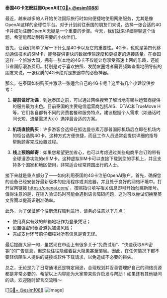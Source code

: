 **泰国4G卡怎麽註冊OpenAI[[TG💪+ @esim1088](https://t.me/s/esim1088)]**

最近，越来越多的人开始关注国际旅行时如何便捷地使用网络服务，尤其是像OpenAI这样的全球性平台。对于计划前往泰国的朋友们来说，选择一张合适的4G卡并成功注册OpenAI无疑是一个重要的步骤。今天，我们就来详细聊聊这个话题，希望能帮助到有需要的小伙伴们。

首先，让我们简单了解一下什么是4G卡以及它的重要性。4G卡，也就是第四代移动通信技术的SIM卡，能够提供更快的数据传输速度和更稳定的连接质量。在泰国这样一个旅游大国，拥有一张本地的4G卡不仅能让您享受高速上网的乐趣，还能节省国际漫游费用。特别是对于喜欢拍照、发朋友圈或者需要频繁查看地图导航的朋友来说，一张优质的4G卡绝对是旅途中的必备神器。

那么，在泰国如何购买并激活一张适合自己的4G卡呢？这里有几个小建议供参考：

1. **提前做好功课**：到达泰国之前，可以通过网络搜索了解当地有哪些运营商提供的服务最为出色。目前泰国的主要电信运营商包括AIS、DTAC和TrueMove H等，它们各自都有不同的资费套餐和服务特点。建议根据个人需求（如通话时间长短、流量需求大小）选择最合适的方案。

2. **机场直接购买**：许多游客会选择在抵达曼谷素万那普国际机场后立即在机场内的柜台选购4G卡。这种方式方便快捷，而且工作人员通常会提供详细的指导帮助顾客完成设置过程。

3. **线上预购邮寄**：如果您希望更加省心，也可以考虑通过某些电商平台订购带有全球漫游功能的eSIM卡。这种虚拟SIM卡可以直接下载到您的手机上，并且支持多个国家和地区使用，非常适合经常跨国出行的人士。

接下来就是重点部分了——如何利用泰国的4G卡注册OpenAI账户。首先，确保您的设备已经安装好最新版本的应用程序或浏览器，并且处于良好的网络环境中。打开官网链接 https://openai.com/ ，按照指引填写相关信息即可开始创建新账号。值得注意的是，在输入验证码时可能会遇到语言障碍问题，这时可以尝试切换至英文界面以提高识别准确率。

此外，为了保证整个注册流程顺利进行，请务必注意以下几点：
- 使用真实有效的邮箱地址作为登录凭证；
- 设置强密码组合避免被盗风险；
- 完成支付环节前仔细核对所有信息是否无误。

最后提醒大家一句，虽然现在市面上有很多关于“免费试用”、“快速获取API密钥”的广告信息，但这些往往隐藏着巨大隐患甚至骗局。因此，在任何情况下都不要轻信陌生人提供的链接或软件下载请求，以免造成不必要的损失。

总之，无论是为了日常通讯还是特定用途，合理规划并妥善管理好自己的网络资源都是非常必要的。希望以上内容能为大家带来些许启发与帮助！如果还有其他疑问的话，欢迎随时留言交流哦～

[[TG💪+ @esim1088](https://t.me/s/esim1088) ![Image](https://i.postimg.cc/4NQfJmqS/Snipaste-2025-05-13-00-14-12.png)]